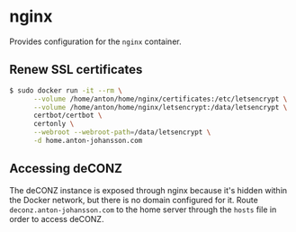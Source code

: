 # nginx

Provides configuration for the `nginx` container.


## Renew SSL certificates

```sh
$ sudo docker run -it --rm \
      --volume /home/anton/home/nginx/certificates:/etc/letsencrypt \
      --volume /home/anton/home/nginx/letsencrypt:/data/letsencrypt \
      certbot/certbot \
      certonly \
      --webroot --webroot-path=/data/letsencrypt \
      -d home.anton-johansson.com
```


## Accessing deCONZ

The deCONZ instance is exposed through nginx because it's hidden within the Docker network, but there is no domain configured for it. Route `deconz.anton-johansson.com` to the home server through the `hosts` file in order to access deCONZ.
